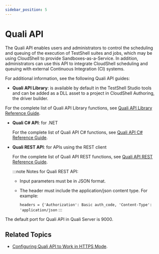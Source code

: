 ```yaml
---
sidebar_position: 5
---
```


# Quali API

The Quali API enables users and administrators to control the scheduling and queuing of the execution of TestShell suites and jobs, which may be using CloudShell to provide Sandboxes-as-a-Service. In addition, administrators can use this API to integrate CloudShell scheduling and queuing with external Continuous Integration (CI) systems.

For additional information, see the following Quali API guides:

- **Quali API Library**: is available by default in the TestShell Studio tools and can be added as a DLL asset to a project in CloudShell Authoring, the driver builder.

For the complete list of Quali API Library functions, see [Quali API Library Reference Guide](https://help.quali.com/Online%20Help/0.0/Quali-API/Quali%20API%20Library.html).  

- **Quali C# API**: for .NET
    
    For the complete list of Quali API C# functions, see [Quali API C# Reference Guide](https://help.quali.com/Online%20Help/0.0/Quali-API/Quali%20cSharp%20API.html "Quali API C# Reference Guide").
    
- **Quali REST API**: for APIs using the REST client
    
    For the complete list of Quali API REST functions, see [Quali API REST Reference Guide](https://help.quali.com/Online%20Help/0.0/Quali-API/Quali%20REST%20API.html "Quali API REST Reference Guide").
    
    :::note Notes for Quali REST API:
    - Input parameters must be in JSON format.
    - The header must include the application/json content type. For example:
        
        `headers = {'Authorization': Basic auth_code, 'Content-Type': 'application/json`
    :::
    

The default port for Quali API in Quali Server is 9000.

## Related Topics

- [Configuring Quali API to Work in HTTPS Mode](https://help.quali.com/Online%20Help/0.0/Portal/Content/IG/Appendices/quali-api-https.htm).